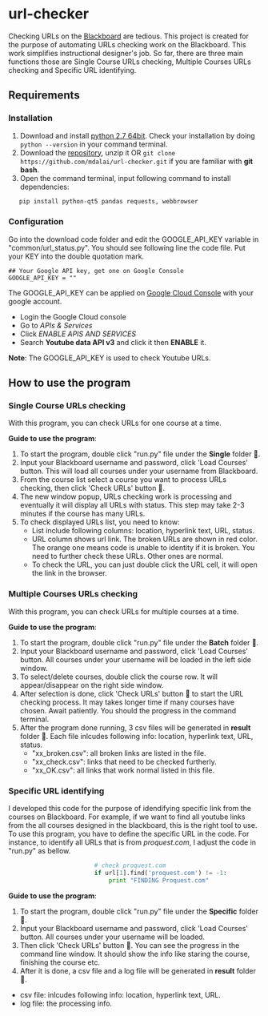 # url-checker
Checking URLs on the [Blackboard](http://www.blackboard.com) are tedious. This project is created for the purpose of automating URLs checking work on the Blackboard. This work simplifies instructional designer's job. So far, there are three main functions those are Single Course URLs checking, Multiple Courses URLs checking and Specific URL identifying.
## Requirements
### Installation
1. Download and install [python 2.7 64bit](https://www.python.org/downloads/release/python-2714/). Check your installation by doing ```python --version``` in your command terminal.
2. Download the [repository](https://github.com/mdalai/url-checker/archive/master.zip), unzip it OR ```git clone https://github.com/mdalai/url-checker.git``` if you are familiar with **git bash**.
3. Open the command terminal, input following command to install dependencies:
```sh
   pip install python-qt5 pandas requests, webbrowser
```
### Configuration
Go into the download code folder and edit the GOOGLE_API_KEY variable in "common/url_status.py". You should see following line the code file. Put your KEY into the double quotation mark.
```
## Your Google API key, get one on Google Console 
GOOGLE_API_KEY = ""
```
The GOOGLE_API_KEY can be applied on [Google Cloud Console](https://console.cloud.google.com) with your google account. 
 * Login the Google Cloud console
 * Go to _APIs & Services_  
 * Click _ENABLE APIS AND SERVICES_ 
 * Search **Youtube data API v3** and click it then __ENABLE__ it.
 
 **Note**: The GOOGLE_API_KEY is used to check Youtube URLs.

## How to use the program
### Single Course URLs checking
With this program, you can check URLs for one course at a time. 

**Guide to use the program**:
1. To start the program, double click "run.py" file under the **Single** folder :file_folder:.
2. Input your Blackboard username and password, click 'Load Courses' button. This will load all courses under your username from Blackboard. 
3. From the course list select a course you want to process URLs checking, then click 'Check URLs' button :black_square_button:. 
4. The new window popup, URLs checking work is processing and eventually it will display all URLs with status. This step may take 2-3 minutes if the course has many URLs.
5. To check displayed URLs list, you need to know:
    - List include following columns: location, hyperlink text, URL, status.
    - URL column shows url link. The broken URLs are shown in red color.  The orange one means code is unable to identity if it is broken. You need to further check these URLs. Other ones are normal.
    - To check the URL, you can just double click the URL cell, it will open the link in the browser.

   
### Multiple Courses URLs checking
With this program, you can check URLs for multiple courses at a time. 

**Guide to use the program**:
1. To start the program, double click "run.py" file under the **Batch** folder :file_folder:.
2. Input your Blackboard username and password, click 'Load Courses' button. All courses under your username will be loaded in the left side window. 
3. To select/delete courses, double click the course row. It will appear/disappear on the right side window.
4. After selection is done, click 'Check URLs' button :black_square_button: to start the URL checking process. It may takes longer time if many courses have chosen. Await patiently. You should the progress in the command terminal.
5. After the program done running, 3 csv files will be generated in **result** folder :file_folder:. Each file inlcudes following info: location, hyperlink text, URL, status.
   * "xx_broken.csv": all broken links are listed in the file.
   * "xx_check.csv": links that need to be checked furtherly.
   * "xx_OK.csv": all links that work normal listed in this file.

### Specific URL identifying
I developed this code for the purpose of idendifying specific link from the courses on Blackboard. For example, if we want to find all youtube links from the all courses designed in the blackboard, this is the right tool to use. To use this program, you have to define the specific URL in the code. For instance, to identify all URLs that is from _proquest.com_, I adjust the code in "run.py" as bellow.
```python
                        # check proquest.com
                        if url[1].find('proquest.com') != -1:
                            print "FINDING Proquest.com"
```

**Guide to use the program**:
1. To start the program, double click "run.py" file under the **Specific** folder :file_folder:.
2. Input your Blackboard username and password, click 'Load Courses' button. All courses under your username will be loaded. 
3. Then click 'Check URLs' button :black_square_button:. You can see the progress in the command line window. It should show the info like staring the course, finishing the course etc.
4. After it is done, a csv file and a log file will be generated in **result** folder :file_folder:. 
  * csv file: inlcudes following info: location, hyperlink text, URL.
  * log file: the processing info.



